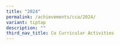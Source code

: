 ```yaml
---
title: "2024"
permalink: /achievements/cca/2024/
variant: tiptap
description: ""
third_nav_title: Co Curricular Activities
---
```

